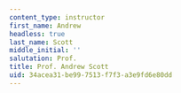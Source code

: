 ```yaml
---
content_type: instructor
first_name: Andrew
headless: true
last_name: Scott
middle_initial: ''
salutation: Prof.
title: Prof. Andrew Scott
uid: 34acea31-be99-7513-f7f3-a3e9fd6e80dd
---
```

